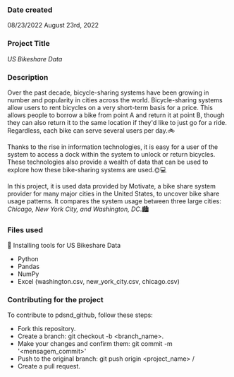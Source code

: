 ### Date created
08/23/2022
August 23rd, 2022
### Project Title
*US Bikeshare Data*

### Description
Over the past decade, bicycle-sharing systems have been growing in number and popularity in cities across the world. Bicycle-sharing systems allow users to rent bicycles on a very short-term basis for a price. This allows people to borrow a bike from point A and return it at point B, though they can also return it to the same location if they'd like to just go for a ride. Regardless, each bike can serve several users per day.🚲

Thanks to the rise in information technologies, it is easy for a user of the system to access a dock within the system to unlock or return bicycles. These technologies also provide a wealth of data that can be used to explore how these bike-sharing systems are used.🌞💻

In this project, it is used data provided by Motivate, a bike share system provider for many major cities in the United States, to uncover bike share usage patterns. It compares the system usage between three large cities: _Chicago, New York City, and Washington, DC_.🏙
### Files used
🚀 Installing tools for US Bikeshare Data
- Python
- Pandas
- NumPy
- Excel (washington.csv, new_york_city.csv, chicago.csv)

### Contributing for the project
To contribute to pdsnd_github, follow these steps:

- Fork this repository.
- Create a branch: git checkout -b <branch_name>.
- Make your changes and confirm them: git commit -m '<mensagem_commit>'
- Push to the original branch: git push origin <project_name> / <local>
- Create a pull request.

